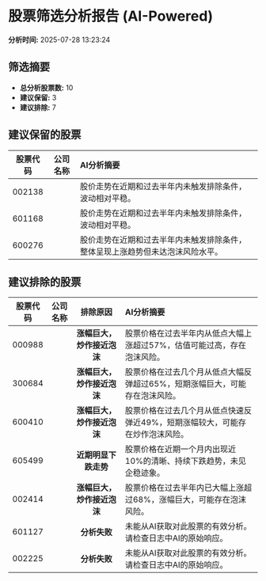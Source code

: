 # 股票筛选分析报告 (AI-Powered)

**分析时间:** 2025-07-28 13:23:24

## 筛选摘要

- **总分析股票数:** 10
- **建议保留:** 3
- **建议排除:** 7

## 建议保留的股票

| 股票代码 | 公司名称 | AI分析摘要 |
|:---:|:---:|:---|
| 002138 |  | 股价走势在近期和过去半年内未触发排除条件，波动相对平稳。 |
| 601168 |  | 股价走势在近期和过去半年内未触发排除条件，波动相对平稳。 |
| 600276 |  | 股价走势在近期和过去半年内未触发排除条件，整体呈现上涨趋势但未达泡沫风险水平。 |

## 建议排除的股票

| 股票代码 | 公司名称 | 排除原因 | AI分析摘要 |
|:---:|:---:|:---:|:---|
| 000988 |  | **涨幅巨大，炒作接近泡沫** | 股票价格在过去半年内从低点大幅上涨超过57%，估值可能过高，存在泡沫风险。 |
| 300684 |  | **涨幅巨大，炒作接近泡沫** | 股票价格在过去几个月从低点大幅反弹超过65%，短期涨幅巨大，可能存在泡沫风险。 |
| 600410 |  | **涨幅巨大，炒作接近泡沫** | 股票价格在过去几个月从低点快速反弹近49%，短期涨幅较大，可能存在炒作泡沫风险。 |
| 605499 |  | **近期明显下跌走势** | 股票价格在近期一个月内出现近10%的清晰、持续下跌趋势，未见企稳迹象。 |
| 002414 |  | **涨幅巨大，炒作接近泡沫** | 股票价格在过去半年内已大幅上涨超过68%，涨幅巨大，可能存在泡沫风险。 |
| 601127 |  | **分析失败** | 未能从AI获取对此股票的有效分析。请检查日志中AI的原始响应。 |
| 002225 |  | **分析失败** | 未能从AI获取对此股票的有效分析。请检查日志中AI的原始响应。 |
